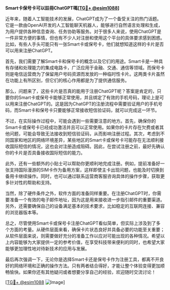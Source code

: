 **Smart卡保号卡可以註冊ChatGPT嗎[[TG💪+ @esim1088](https://t.me/s/esim1088)]**

近年来，随着人工智能技术的发展，ChatGPT成为了一个备受关注的热门话题。它是一款由OpenAI开发的人工智能聊天机器人，能够进行自然语言处理和生成，为用户提供各种信息查询、任务协助等服务。对于很多人来说，使用ChatGPT是一件非常方便的事情，但也有不少人对注册和使用这个平台的具体要求感到困惑。比如，有些人手头可能只有一张Smart卡或保号卡，他们就想知道这样的卡片是否可以用来注册ChatGPT。

首先，我们需要了解Smart卡和保号卡的概念以及它们的用途。Smart卡是一种具有存储和处理能力的集成电路卡，广泛应用于金融、交通、通信等领域。而保号卡则是电信运营商为了保留用户号码资源而发放的一种临时性卡片。这两类卡片虽然在功能上有所区别，但它们的核心作用都是为了提供通信服务。

那么，问题来了，这些卡片是否真的能用于注册ChatGPT呢？答案是肯定的，只要你的Smart卡或保号卡能够正常使用，并且绑定了有效的手机号码，理论上是可以用来注册ChatGPT的。这是因为ChatGPT的注册流程中需要验证用户的手机号码，而Smart卡和保号卡只要能够正常接收短信验证码，就可以完成这一环节。

不过，在实际操作过程中，可能会遇到一些需要注意的地方。首先，确保你的Smart卡或保号卡已经成功激活并且可以正常使用。如果你的卡片存在欠费或者其他问题，可能会导致无法接收到短信验证码，从而影响注册过程。其次，考虑到不同国家和地区的网络环境差异，某些地区的Smart卡或保号卡可能存在无法顺利接收国际短信的情况，这也会对注册造成阻碍。因此，在尝试注册之前，最好先确认你的卡片是否具备接收国际短信的能力。

此外，还有一些额外的小贴士可以帮助你更顺利地完成注册。例如，提前准备好一张支持国际漫游的SIM卡作为备用方案，这样即使主卡出现问题，也能及时切换到备用卡继续操作。同时，也可以通过联系运营商客服咨询具体的操作步骤，获取更多针对性的帮助和支持。

当然，除了硬件条件之外，软件方面的准备同样重要。在注册ChatGPT时，你需要准备一个有效的电子邮件地址，因为这是用来接收进一步指引邮件的重要渠道。另外，还需要确保自己的设备满足基本的技术要求，比如稳定的互联网连接、兼容的浏览器版本等。

总之，尽管使用Smart卡或保号卡注册ChatGPT看似简单，但实际上涉及到了多个方面的考量。从硬件层面来看，确保卡片状态良好并具备必要的功能至关重要；从软件层面来说，则需要做好充分的准备工作以应对可能出现的各种情况。希望以上内容能够为大家提供一定的参考价值，在享受科技带来便利的同时，也希望大家能够更加理性地对待新技术的应用与发展。

最后再次强调一下，无论你是选择Smart卡还是保号卡作为注册工具，都离不开良好的网络环境和正确的操作方法。只有两者结合得好，才能让整个体验变得更加顺畅愉快。如果你还有其他疑问或者想要分享自己的经验，欢迎随时交流讨论！

[[TG💪+ @esim1088](https://t.me/s/esim1088) ![Image](https://i.postimg.cc/4NQfJmqS/Snipaste-2025-05-13-00-14-12.png)]